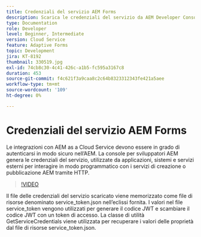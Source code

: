 ```yaml
---
title: Credenziali del servizio AEM Forms
description: Scarica le credenziali del servizio da AEM Developer Console.
type: Documentation
role: Developer
level: Beginner, Intermediate
version: Cloud Service
feature: Adaptive Forms
topic: Development
jira: KT-8192
thumbnail: 330519.jpg
exl-id: 74cb8c30-4c41-426c-a1b5-fc595a3167c8
duration: 453
source-git-commit: f4c621f3a9caa8c2c64b8323312343fe421a5aee
workflow-type: tm+mt
source-wordcount: '109'
ht-degree: 0%

---
```


# Credenziali del servizio AEM Forms

Le integrazioni con AEM as a Cloud Service devono essere in grado di autenticarsi in modo sicuro nell’AEM. La console per sviluppatori AEM genera le credenziali del servizio, utilizzate da applicazioni, sistemi e servizi esterni per interagire in modo programmatico con i servizi di creazione o pubblicazione AEM tramite HTTP.

>[!VIDEO](https://video.tv.adobe.com/v/330519?quality=12&learn=on)

Il file delle credenziali del servizio scaricato viene memorizzato come file di risorse denominato service_token.json nell’eclissi fornita. I valori nel file service_token vengono utilizzati per generare il codice JWT e scambiare il codice JWT con un token di accesso. La classe di utilità GetServiceCredentials viene utilizzata per recuperare i valori delle proprietà dal file di risorse service_token.json.
